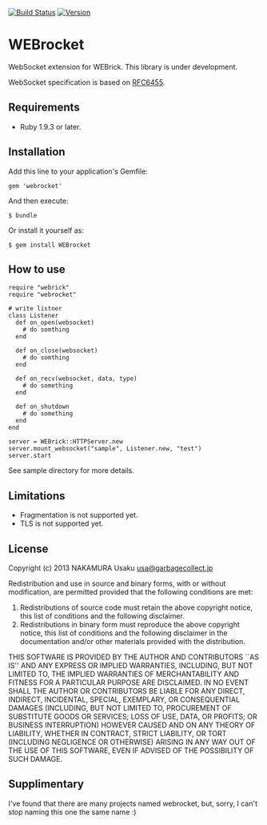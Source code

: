 [![Build Status](https://img.shields.io/travis/unak/WEBrocket.svg)](https://travis-ci.org/unak/WEBrocket)
[![Version     ](https://img.shields.io/gem/v/webrocket.svg)](https://rubygems.org/gems/webrocket)

WEBrocket
=========

WebSocket extension for WEBrick.
This library is under development.

WebSocket specification is based on [RFC6455](http://www.rfc-editor.org/rfc/rfc6455.txt).


Requirements
------------

+ Ruby 1.9.3 or later.


Installation
------------

Add this line to your application's Gemfile:

    gem 'webrocket'

And then execute:

    $ bundle

Or install it yourself as:

    $ gem install WEBrocket


How to use
----------

    require "webrick"
    require "webrocket"
    
    # write listner
    class Listener
      def on_open(websocket)
        # do somthing
      end
    
      def on_close(websocket)
        # do somthing
      end
    
      def on_recv(websocket, data, type)
        # do something
      end
    
      def on_shutdown
        # do something
      end
    end
    
    server = WEBrick::HTTPServer.new
    server.mount_websocket("sample", Listener.new, "test")
    server.start

See sample directory for more details.


Limitations
-----------

+ Fragmentation is not supported yet.
+ TLS is not supported yet.


License
-------

Copyright (c) 2013 NAKAMURA Usaku usa@garbagecollect.jp

Redistribution and use in source and binary forms, with or without
modification, are permitted provided that the following conditions are met:

1. Redistributions of source code must retain the above copyright notice,
   this list of conditions and the following disclaimer.
2. Redistributions in binary form must reproduce the above copyright notice,
   this list of conditions and the following disclaimer in the documentation
   and/or other materials provided with the distribution.

THIS SOFTWARE IS PROVIDED BY THE AUTHOR AND CONTRIBUTORS ``AS IS'' AND ANY
EXPRESS OR IMPLIED WARRANTIES, INCLUDING, BUT NOT LIMITED TO, THE IMPLIED
WARRANTIES OF MERCHANTABILITY AND FITNESS FOR A PARTICULAR PURPOSE ARE
DISCLAIMED. IN NO EVENT SHALL THE AUTHOR OR CONTRIBUTORS BE LIABLE FOR ANY
DIRECT, INDIRECT, INCIDENTAL, SPECIAL, EXEMPLARY, OR CONSEQUENTIAL DAMAGES
(INCLUDING, BUT NOT LIMITED TO, PROCUREMENT OF SUBSTITUTE GOODS OR SERVICES;
LOSS OF USE, DATA, OR PROFITS; OR BUSINESS INTERRUPTION) HOWEVER CAUSED AND
ON ANY THEORY OF LIABILITY, WHETHER IN CONTRACT, STRICT LIABILITY, OR TORT
(INCLUDING NEGLIGENCE OR OTHERWISE) ARISING IN ANY WAY OUT OF THE USE OF THIS
SOFTWARE, EVEN IF ADVISED OF THE POSSIBILITY OF SUCH DAMAGE.


Supplimentary
-------------

I've found that there are many projects named webrocket, but, sorry, I can't
stop naming this one the same name :)
